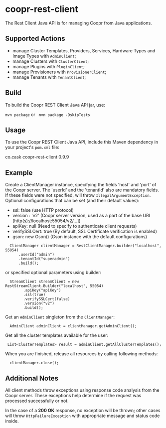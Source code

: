 coopr-rest-client
==================

The Rest Client Java API is for managing Coopr from Java applications.

## Supported Actions

 - manage Cluster Templates, Providers, Services, Hardware Types and Image Types with ```AdminClient```;
 - manage Clusters with ```ClusterClient```;
 - manage Plugins with ```PluginClient```;
 - manage Provisioners with ```ProvisionerClient```;
 - manage Tenants with ```TenantClient```; 

## Build
 
 To build the Coopr REST Client Java API jar, use:
 
 ```mvn package``` or ``` mvn package -DskipTests```

## Usage

 To use the Coopr REST Client Java API, include this Maven dependency in your project's ```pom.xml``` file:
 
 <dependency>
  <groupId>co.cask</groupId>
  <artifactId>coopr-rest-client</artifactId>
  <version>0.9.9</version>
 </dependency>
            
## Example
   
 Create a ClientManager instance, specifying the fields 'host' and 'port' of the Coopr server.
 The 'userId' and the 'tenantId' also are mandatory fields. If these fields were not specified, will throw 
 ```IllegalArgumentException```. 
 Optional configurations that can be set (and their default values):
  
  - ssl: false (use HTTP protocol) 
  - version : 'v2' (Coopr server version, used as a part of the base URI [http(s)://localhost:55054/v2/...]) 
  - apiKey:  null (Need to specify to authenticate client requests)
  - verifySSLCert: true (By default, SSL Certificate verification is enabled)
  - gson: new Gson() (Gson instance with the default configurations) 
   
 ```
   ClientManager clientManager = RestClientManager.builder("localhost", 55054)
       .userId("admin")
       .tenantId("superadmin")
       .build();
 ```
      
 or specified optional parameters using builder:
 
 ```
   StreamClient streamClient = new RestStreamClient.Builder("localhost", 55054)
         .apiKey("apiKey")
         .ssl(true)
         .verifySSLCert(false)
         .version("v2")
         .build();
 ```
 
 Get an ```AdminClient``` singleton from the ```ClientManager```:
 
 ```
   AdminClient adminClient = clientManager.getAdminClient();
 ```
 Get all the cluster templates available for the user:     
 
 ```
  List<ClusterTemplates> result = adminClient.getAllClusterTemplates();
 ```
   
 When you are finished, release all resources by calling following methods:
  
 ```  
   clientManager.close();
 ```

## Additional Notes
 
 All client methods throw exceptions using response code analysis from the Coopr server. 
 These exceptions help determine if the request was processed successfully or not.
 
 In the case of a **200 OK** response, no exception will be thrown; other cases will throw ```HttpFailureException```
 with appropriate message and status code inside. 
 
